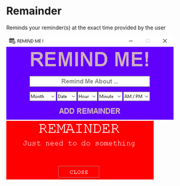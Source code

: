 # Remainder

Reminds your reminder(s) at the exact time provided by the user

<img src="assets/1.png">
<img src="assets/2.png">

